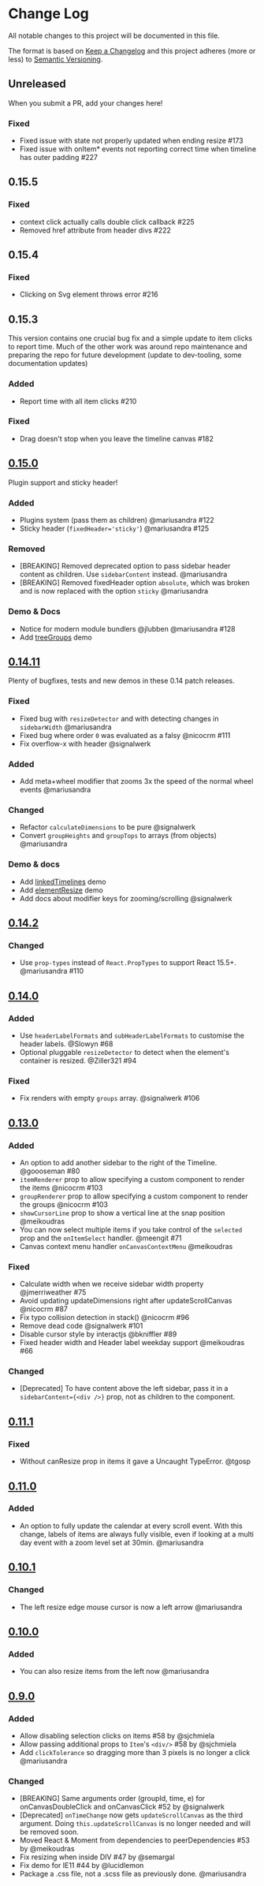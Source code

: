 # Change Log
All notable changes to this project will be documented in this file.

The format is based on [Keep a Changelog](http://keepachangelog.com/)
and this project adheres (more or less) to [Semantic Versioning](http://semver.org/).

## Unreleased
When you submit a PR, add your changes here!

### Fixed
- Fixed issue with state not properly updated when ending resize #173
- Fixed issue with onItem* events not reporting correct time when timeline has outer padding #227

## 0.15.5

### Fixed
- context click actually calls double click callback #225
- Removed href attribute from header divs #222

## 0.15.4

### Fixed
- Clicking on Svg element throws error #216

## 0.15.3
This version contains one crucial bug fix and a simple update to item clicks to report time.  Much of the other work was around repo maintenance and preparing the repo for future development (update to dev-tooling, some documentation updates)

### Added
- Report time with all item clicks #210

### Fixed
- Drag doesn't stop when you leave the timeline canvas #182

## [0.15.0]
Plugin support and sticky header!

### Added
- Plugins system (pass them as children) @mariusandra #122
- Sticky header (`fixedHeader='sticky'`) @mariusandra #125

### Removed
- [BREAKING] Removed deprecated option to pass sidebar header content as children. Use `sidebarContent` instead. @mariusandra
- [BREAKING] Removed fixedHeader option `absolute`, which was broken and is now replaced with the option `sticky` @mariusandra

### Demo & Docs
- Notice for modern module bundlers @jlubben @mariusandra #128
- Add [treeGroups](http://namespace.ee/react-calendar-timeline-docs/#/treeGroups) demo

## [0.14.11]
Plenty of bugfixes, tests and new demos in these 0.14 patch releases.

### Fixed
- Fixed bug with `resizeDetector` and with detecting changes in `sidebarWidth` @mariusandra
- Fixed bug where order `0` was evaluated as a falsy @nicocrm #111
- Fix overflow-x with header @signalwerk

### Added
- Add meta+wheel modifier that zooms 3x the speed of the normal wheel events @mariusandra

### Changed
- Refactor `calculateDimensions` to be pure @signalwerk
- Convert `groupHeights` and `groupTops` to arrays (from objects) @mariusandra

### Demo & docs
- Add [linkedTimelines](http://namespace.ee/react-calendar-timeline-docs/#/linkedTimelines) demo
- Add [elementResize](http://namespace.ee/react-calendar-timeline-docs/#/elementResize) demo
- Add docs about modifier keys for zooming/scrolling @signalwerk

## [0.14.2]
### Changed
- Use `prop-types` instead of `React.PropTypes` to support React 15.5+. @mariusandra #110

## [0.14.0]
### Added
- Use `headerLabelFormats` and `subHeaderLabelFormats` to customise the header labels. @Slowyn #68
- Optional pluggable `resizeDetector` to detect when the element's container is resized. @Ziller321 #94

### Fixed
- Fix renders with empty `groups` array. @signalwerk #106

## [0.13.0]
### Added
- An option to add another sidebar to the right of the Timeline. @goooseman #80
- `itemRenderer` prop to allow specifying a custom component to render the items @nicocrm #103
- `groupRenderer` prop to allow specifying a custom component to render the groups @nicocrm #103
- `showCursorLine` prop to show a vertical line at the snap position @meikoudras
- You can now select multiple items if you take control of the `selected` prop and the `onItemSelect` handler. @meengit #71
- Canvas context menu handler `onCanvasContextMenu` @meikoudras

### Fixed
- Calculate width when we receive sidebar width property @jmerriweather #75
- Avoid updating updateDimensions right after updateScrollCanvas @nicocrm #87
- Fix typo collision detection in stack() @nicocrm #96
- Remove dead code @signalwerk #101
- Disable cursor style by interactjs @bkniffler #89
- Fixed header width and Header label weekday support @meikoudras #66

### Changed
- [Deprecated] To have content above the left sidebar, pass it in a `sidebarContent={<div />}` prop, not as children to the component.

## [0.11.1]
### Fixed
- Without canResize prop in items it gave a Uncaught TypeError. @tgosp

## [0.11.0]
### Added
- An option to fully update the calendar at every scroll event. With this change, labels of items are always fully visible, even if looking at a multi day event with a zoom level set at 30min. @mariusandra

## [0.10.1]
### Changed
- The left resize edge mouse cursor is now a left arrow @mariusandra

## [0.10.0]
### Added
- You can also resize items from the left now @mariusandra

## [0.9.0]
### Added
- Allow disabling selection clicks on items #58 by @sjchmiela
- Allow passing additional props to `Item`'s `<div/>` #58 by @sjchmiela
- Add `clickTolerance` so dragging more than 3 pixels is no longer a click @mariusandra

### Changed
- [BREAKING] Same arguments order (groupId, time, e) for onCanvasDoubleClick and onCanvasClick #52 by @signalwerk
- [Deprecated] `onTimeChange` now gets `updateScrollCanvas` as the third argument. Doing `this.updateScrollCanvas` is no longer needed and will be removed soon.
- Moved React & Moment from dependencies to peerDependencies #53 by @meikoudras
- Fix resizing when inside DIV #47 by @semargal
- Fix demo for IE11 #44 by @lucidlemon
- Package a .css file, not a .scss file as previously done. @mariusandra

[0.9.0]: https://github.com/namespace-ee/react-calendar-timeline/compare/v0.8.6...v0.9.0
[0.10.0]: https://github.com/namespace-ee/react-calendar-timeline/compare/v0.9.0...v0.10.0
[0.10.1]: https://github.com/namespace-ee/react-calendar-timeline/compare/v0.10.0...v0.10.1
[0.11.0]: https://github.com/namespace-ee/react-calendar-timeline/compare/v0.10.1...v0.11.0
[0.11.1]: https://github.com/namespace-ee/react-calendar-timeline/compare/v0.11.0...v0.11.1
[0.13.0]: https://github.com/namespace-ee/react-calendar-timeline/compare/v0.11.1...v0.13.0
[0.14.0]: https://github.com/namespace-ee/react-calendar-timeline/compare/v0.13.0...v0.14.0
[0.14.2]: https://github.com/namespace-ee/react-calendar-timeline/compare/v0.14.0...v0.14.2
[0.14.11]: https://github.com/namespace-ee/react-calendar-timeline/compare/v0.14.2...v0.14.11
[0.15.0]: https://github.com/namespace-ee/react-calendar-timeline/compare/v0.14.11...v0.15.0
